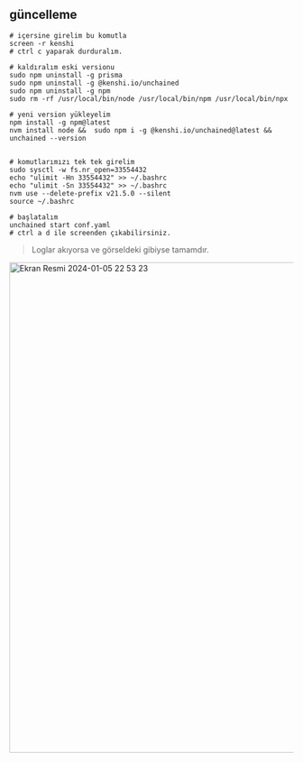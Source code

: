 ## güncelleme

```console
# içersine girelim bu komutla
screen -r kenshi
# ctrl c yaparak durduralım.

# kaldıralım eski versionu
sudo npm uninstall -g prisma
sudo npm uninstall -g @kenshi.io/unchained
sudo npm uninstall -g npm
sudo rm -rf /usr/local/bin/node /usr/local/bin/npm /usr/local/bin/npx

# yeni version yükleyelim
npm install -g npm@latest
nvm install node &&  sudo npm i -g @kenshi.io/unchained@latest && unchained --version


# komutlarımızı tek tek girelim
sudo sysctl -w fs.nr_open=33554432
echo "ulimit -Hn 33554432" >> ~/.bashrc
echo "ulimit -Sn 33554432" >> ~/.bashrc
nvm use --delete-prefix v21.5.0 --silent
source ~/.bashrc

# başlatalım
unchained start conf.yaml
# ctrl a d ile screenden çıkabilirsiniz.
```

> Loglar akıyorsa ve görseldeki gibiyse tamamdır.

<img width="870" alt="Ekran Resmi 2024-01-05 22 53 23" src="https://github.com/ruesandora/Kenshi/assets/101149671/43f59bef-7130-41bf-bd46-da17778f0432">




